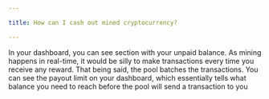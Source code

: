 ```yaml
---

title: How can I cash out mined cryptocurrency?

---
```


In your dashboard, you can see section with your unpaid balance. As mining happens in real-time, it would be silly to make transactions every time you receive any reward. That being said, the pool batches the transactions. You can see the payout limit on your dashboard, which essentially tells what balance you need to reach before the pool will send a transaction to you